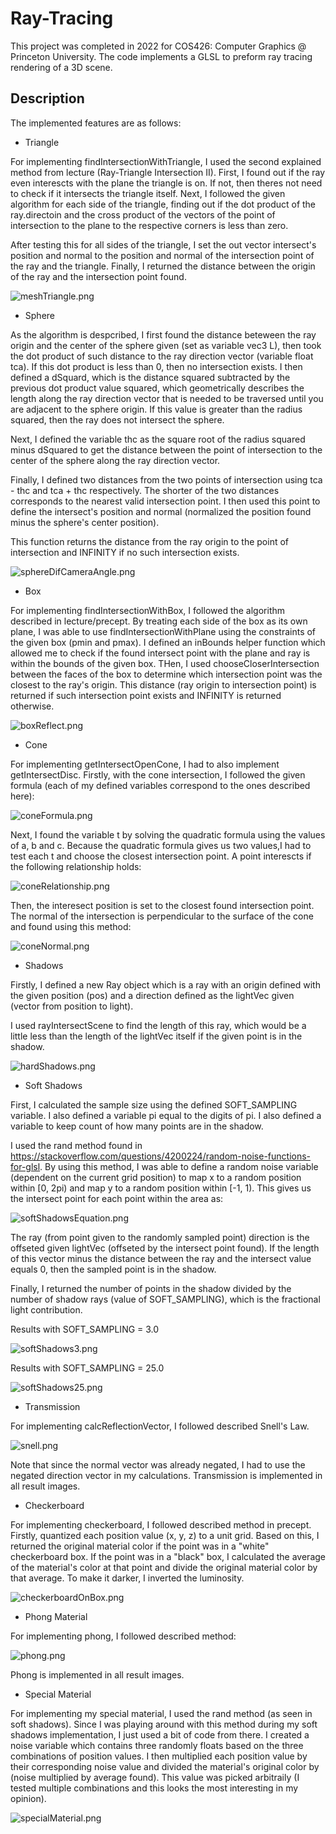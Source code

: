 # Ray-Tracing

This project was completed in 2022 for COS426: Computer Graphics @ Princeton University. The code implements a GLSL to preform ray tracing rendering of a 3D scene.

## Description

The implemented features are as follows:

* Triangle

For implementing findIntersectionWithTriangle, I used the second explained method from lecture (Ray-Triangle Intersection II). First, I found out if the ray even interescts with the plane the triangle is on. If not, then theres not need to check if it intersects the  triangle itself. Next, I followed the given algorithm for each side of the triangle, finding out if the dot product of the ray.directoin and the cross product of the vectors of the point of intersection to the plane to the respective corners is less than zero.

After testing this for all sides of the triangle, I set the out vector intersect's position and normal to the position and normal of the intersection point of the ray and the triangle. Finally, I returned the distance between the origin of the ray and the intersection point found.

![meshTriangle.png](https://github.com/Danica-T/Ray-Tracing/blob/main/results/meshTriangle.png)

* Sphere

As the algorithm is despcribed, I first found the distance beteween the ray origin and the center of the sphere given (set as variable vec3 L), then took the dot product of such distance to the ray direction vector (variable float tca). If this dot product is less than 0, then no intersection exists. I then defined a dSquard, which is the distance squared subtracted by the previous dot product value squared, which geometrically describes the length along the ray direction vector that is needed to be traversed until you are adjacent to the sphere origin. If this value is greater than the radius squared, then the ray does not intersect the sphere.

Next, I defined the variable thc as the square root of the radius squared minus dSquared to get the distance between the point of intersection to the center of the sphere along the ray direction vector. 

Finally, I defined two distances from the two points of intersection using tca - thc and tca + thc respectively. The shorter of the two distances corresponds to the nearest valid intersection point. I then used this point to define the  intersect's position and normal (normalized the position found minus the sphere's center position).

This function returns the distance from the ray origin to the point of intersection and INFINITY if no such intersection exists. 

![sphereDifCameraAngle.png](https://github.com/Danica-T/Ray-Tracing/blob/main/results/sphereDifCameraAngle.png)

* Box

For implementing findIntersectionWithBox, I followed the algorithm described in lecture/precept. By treating each side of the box as its own plane, I was able to use findIntersectionWithPlane using the constraints of the given box (pmin and pmax). I defined an inBounds helper function which allowed me to check if the found intersect point with the plane and ray is within the bounds of the given box. THen, I used chooseCloserIntersection between the faces of the box to determine which intersection point was the closest to the ray's origin. This distance (ray origin to intersection point) is returned if such intersection point exists and INFINITY is returned otherwise. 
    
![boxReflect.png](https://github.com/Danica-T/Ray-Tracing/blob/main/results/boxReflect.png)

* Cone

For implementing getIntersectOpenCone, I had to also implement getIntersectDisc. Firstly, with the cone intersection, I followed the given formula (each of my defined variables correspond to the ones described here): 

![coneFormula.png](https://github.com/Danica-T/Ray-Tracing/blob/main/results/coneFormula.png)

Next, I found the variable t by solving the quadratic formula using the values of a, b and c. Because the quadratic formula gives us two values,I had to test each t and choose the closest intersection point. A point interescts if the following relationship holds:

![coneRelationship.png](https://github.com/Danica-T/Ray-Tracing/blob/main/results/coneRelationship.png)

Then, the interesect position is set to the closest found intersection point. The normal of the intersection is perpendicular to the 
surface of the cone and found using this method:

![coneNormal.png](https://github.com/Danica-T/Ray-Tracing/blob/main/results/coneNormal.png)
    
* Shadows

Firstly, I defined a new Ray object which is a ray with an origin defined with the given position (pos) and a direction defined as the lightVec given (vector from position to light).

I used rayIntersectScene to find the length of this ray, which would be a little less than the length of the lightVec itself if the given point is in the shadow. 

![hardShadows.png](https://github.com/Danica-T/Ray-Tracing/blob/main/results/hardShadows.png)

* Soft Shadows

First, I calculated the sample size using the defined SOFT_SAMPLING variable. I also defined a variable pi equal to the digits of pi. I also defined a variable to keep count of how many points are in the shadow.

I used the rand method found in https://stackoverflow.com/questions/4200224/random-noise-functions-for-glsl. By using this method, I was able to define a random noise variable (dependent on the current grid position) to map x to a random position within [0, 2pi) and map y to a random position within [-1, 1). This gives us the intersect point for each point within the area as: 

![softShadowsEquation.png](https://github.com/Danica-T/Ray-Tracing/blob/main/results/softShadowsEquation.png)
    
The ray (from point given to the randomly sampled point) direction is the offseted given lightVec (offseted by the intersect point found). If the length of this vector minus the distance between the ray and the intersect value equals 0, then the sampled point is in the shadow. 

Finally, I returned the number of points in the shadow divided by the number of shadow rays (value of SOFT_SAMPLING), which is the fractional light contribution.

Results with SOFT_SAMPLING = 3.0

![softShadows3.png](https://github.com/Danica-T/Ray-Tracing/blob/main/results/softShadows3.png)

Results with SOFT_SAMPLING = 25.0

![softShadows25.png](https://github.com/Danica-T/Ray-Tracing/blob/main/results/softShadows25.png)

* Transmission

For implementing calcReflectionVector, I followed described Snell's Law. 

![snell.png](https://github.com/Danica-T/Ray-Tracing/blob/main/results/snell.png)

Note that since the normal vector was already negated, I had to use the negated direction vector in my calculations. Transmission is implemented in all result images. 

* Checkerboard

For implementing checkerboard, I followed described method in precept. Firstly, quantized each position value (x, y, z) to a unit grid. Based on this, I returned the original material color if the point was in a "white" checkerboard box. If the point was in a "black" box, I calculated the average of the material's color at that point and divide the original material color by that average. To make it darker, I inverted the luminosity. 

![checkerboardOnBox.png](https://github.com/Danica-T/Ray-Tracing/blob/main/results/checkerboardOnBox.png)

* Phong Material 

For implementing phong, I followed described method: 

![phong.png](https://github.com/Danica-T/Ray-Tracing/blob/main/results/phong.png)

Phong is implemented in all result images. 

* Special Material

For implementing my special material, I used the rand method (as seen in soft shadows). Since I was playing around with this method during my soft shadows implementation, I just used a bit of code from there. I created a noise variable which contains three randomly floats based on the three combinations of position values. I then multiplied each position value by their corresponding noise value and divided the material's original color by (noise multiplied by average found). This value was picked arbitraily (I tested multiple combinations and this looks the most interesting in my opinion).

![specialMaterial.png](https://github.com/Danica-T/Ray-Tracing/blob/main/results/specialMaterial.png)